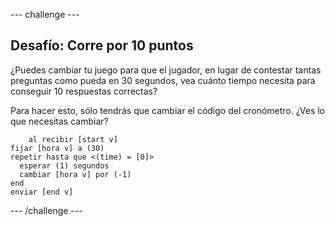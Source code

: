 \--- challenge \---

## Desafío: Corre por 10 puntos

¿Puedes cambiar tu juego para que el jugador, en lugar de contestar tantas preguntas como pueda en 30 segundos, vea cuánto tiempo necesita para conseguir 10 respuestas correctas?

Para hacer esto, sólo tendrás que cambiar el código del cronómetro. ¿Ves lo que necesitas cambiar?

```blocks
    al recibir [start v]
fijar [hora v] a (30)
repetir hasta que <(time) = [0]> 
  esperar (1) segundos
  cambiar [hora v] por (-1)
end
enviar [end v]
```

\--- /challenge \---